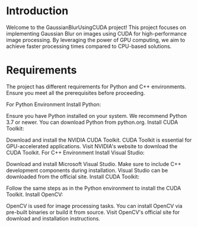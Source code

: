 # Introduction
Welcome to the GaussianBlurUsingCUDA project! This project focuses on implementing Gaussian Blur on images using CUDA for high-performance image processing. By leveraging the power of GPU computing, we aim to achieve faster processing times compared to CPU-based solutions.

# Requirements
The project has different requirements for Python and C++ environments. Ensure you meet all the prerequisites before proceeding.

For Python Environment
Install Python:

Ensure you have Python installed on your system. We recommend Python 3.7 or newer.
You can download Python from python.org.
Install CUDA Toolkit:

Download and install the NVIDIA CUDA Toolkit.
CUDA Toolkit is essential for GPU-accelerated applications.
Visit NVIDIA's website to download the CUDA Toolkit.
For C++ Environment
Install Visual Studio:

Download and install Microsoft Visual Studio.
Make sure to include C++ development components during installation.
Visual Studio can be downloaded from the official site.
Install CUDA Toolkit:

Follow the same steps as in the Python environment to install the CUDA Toolkit.
Install OpenCV:

OpenCV is used for image processing tasks.
You can install OpenCV via pre-built binaries or build it from source.
Visit OpenCV's official site for download and installation instructions.
